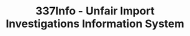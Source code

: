 ---
layout: default
bigquery: https://console.cloud.google.com/bigquery?p=patents-public-data&d=usitc_investigations&page=dataset&project=sheets-management-319211
citation: US International Trade Commission 337Info Unfair Import Investigations Information
  System
contributors: US International Trade Comission
cost: None
description: US International Trade Commission 337Info Unfair Import Investigations
  Information System contains data on investigations done under Section 337. Section
  337 declares the infringement of certain statutory intellectual property rights
  and other forms of unfair competition in import trade to be unlawful practices.
  Most Section 337 investigations involve allegations of patent or registered trademark
  infringement.
documentation: FAQ and tutorial available on the site
last_edit: 04/05/2022, 08:46:17
location: https://pubapps2.usitc.gov/337external/
maintained_by: US International Trade Comission
schema_fields:
- markmanHearing
- gcAttorney
- targetDate
- teoProceedingInvolved
- publication_number
- startDateMarkmanHearing
- ouiiAttorney
- finalIdOnViolationDue
- htsNumbers
- finalDetViolation
- ouiiParticipation
- lastUpdated
- title
- cafcAppeals
- finalDetNoViolation
- endDateMarkmanHearing
- patentNumber
- invUnfairAct
- currentActiveALJ
- actualStartDateEvidHear
- docketNo
- teoIdDueDate
- trademarkNumbers
- dateCreated
- investigationType
- finalIdOnViolationIssue
- patentNumbers
- issueDateOtherNonFinal
- respondent
- id
- investigationTermDate
- copyrightNumbers
- dateOfPublicationFrNotice
- reportingRequirements
- teoReliefGranted
- scheduledEndDateEvidHear
- complainant
- teoIdIssueDate
- aljAssigned
- dateComplaintFiled
- scheduledStartDateEvidHear
- internalRemand
- currentStatus
- investigationNo
- actualEndDateEvidHear
shortname: unfair_import_investigations
tags:
- import
- legal
- trade
timeframe: 2008-2021 (prior to 2008 downloadable as a JSON file)
title: 337Info - Unfair Import Investigations Information System
uuid: 2721f5ec-e599-4890-9265-9706719fc71e
---
